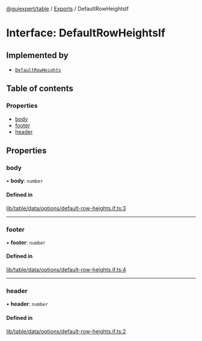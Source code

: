 [@guiexpert/table](../README.md) / [Exports](../modules.md) / DefaultRowHeightsIf

# Interface: DefaultRowHeightsIf

## Implemented by

- [`DefaultRowHeights`](../classes/DefaultRowHeights.md)

## Table of contents

### Properties

- [body](DefaultRowHeightsIf.md#body)
- [footer](DefaultRowHeightsIf.md#footer)
- [header](DefaultRowHeightsIf.md#header)

## Properties

### body

• **body**: `number`

#### Defined in

[lib/table/data/options/default-row-heights.if.ts:3](https://github.com/guiexperttable/ge-table/blob/a7cb25d/libs/table/src/lib/table/data/options/default-row-heights.if.ts#L3)

___

### footer

• **footer**: `number`

#### Defined in

[lib/table/data/options/default-row-heights.if.ts:4](https://github.com/guiexperttable/ge-table/blob/a7cb25d/libs/table/src/lib/table/data/options/default-row-heights.if.ts#L4)

___

### header

• **header**: `number`

#### Defined in

[lib/table/data/options/default-row-heights.if.ts:2](https://github.com/guiexperttable/ge-table/blob/a7cb25d/libs/table/src/lib/table/data/options/default-row-heights.if.ts#L2)
